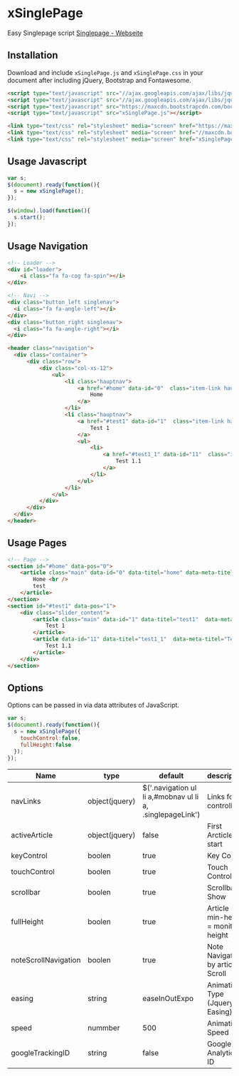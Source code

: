 xSinglePage
===========
Easy Singlepage script
[Singlepage - Webseite]

## Installation

Download and include `xSinglePage.js` and `xSinglePage.css`  in your document after including jQuery, Bootstrap and Fontawesome.

```html
<script type="text/javascript" src="//ajax.googleapis.com/ajax/libs/jquery/2.1.1/jquery.min.js"></script>
<script type="text/javascript" src="//ajax.googleapis.com/ajax/libs/jqueryui/1.11.2/jquery-ui.min.js"></script>
<script type="text/javascript" src="https://maxcdn.bootstrapcdn.com/bootstrap/3.3.1/js/bootstrap.min.js"></script>
<script type="text/javascript" src="xSinglePage.js"></script>

<link type="text/css" rel="stylesheet" media="screen" href="https://maxcdn.bootstrapcdn.com/bootstrap/3.3.1/css/bootstrap.min.css" />
<link type="text/css" rel="stylesheet" media="screen" href="//maxcdn.bootstrapcdn.com/font-awesome/4.2.0/css/font-awesome.min.css" />
<link type="text/css" rel="stylesheet" media="screen" href="xSinglePage.css" />
```

## Usage Javascript

```javascript
var s;
$(document).ready(function(){
  s = new xSinglePage();
});

$(window).load(function(){
  s.start();
});
```

## Usage Navigation
``` html
<!-- Loader -->
<div id="loader">
    <i class="fa fa-cog fa-spin"></i>
</div>

<!-- Navi -->
<div class="button_left singlenav">
  <i class="fa fa-angle-left"></i>
</div>
<div class="button_right singlenav">
  <i class="fa fa-angle-right"></i>
</div>

<header class="navigation">
  <div class="container">
      <div class="row">            
          <div class="col-xs-12">
              <ul>
                  <li class="hauptnav">
                      <a href="#home" data-id="0"  class="item-link hauptnav">
                          Home
                      </a>
                  </li>
                  <li class="hauptnav">
                      <a href="#test1" data-id="1"  class="item-link hauptnav">
                          Test 1
                      </a>
                      <ul>
                          <li>
                              <a href="#test1_1" data-id="11"  class="item-link">
                                  Test 1.1
                              </a>
                          </li>
                      </ul>
                  </li>   
              </ul>
          </div>
      </div>
  </div>
</header>
```
## Usage Pages
``` html
<!-- Page -->
<section id="#home" data-pos="0">
    <article class="main" data-id="0" data-titel="home" data-meta-titel="Home">
        Home <br />
        test
    </article>
</section>
<section id="#test1" data-pos="1">
    <div class="slider_content">
        <article class="main" data-id="1" data-titel="test1"  data-meta-titel="Test 1">
            Test 1
        </article>
        <article data-id="11" data-titel="test1_1"  data-meta-titel="Test 1.1">
            Test 1.1
        </article>
    </div>
</section>
```
## Options

Options can be passed in via data attributes of JavaScript.

``` js
var s;
$(document).ready(function(){
  s = new xSinglePage({
    touchControl:false,
    fullHeight:false
  });
});
```

<table class="table table-bordered table-striped">
	<thead>
		<tr>
			<th style="width: 100px;">Name</th>
			<th style="width: 100px;">type</th>
			<th style="width: 50px;">default</th>
			<th>description</th>
		</tr>
	</thead>
	<tbody>
		<tr>
			<td>navLinks</td>
			<td>object(jquery)</td>
			<td>$('.navigation ul li a,#mobnav ul li a, .singlepageLink')</td>
			<td>Links for controlling</td>
		</tr>
		<tr>
			<td>activeArticle</td>
			<td>object(jquery)</td>
			<td>false</td>
			<td>First Arcticle at start</td>
		</tr>
		<tr>
			<td>keyControl</td>
			<td>boolen</td>
			<td>true</td>
			<td>Key Control</td>
		</tr>
		<tr>
			<td>touchControl</td>
			<td>boolen</td>
			<td>true</td>
      			<td>Touch Control</td>
		</tr>
		<tr>
			<td>scrollbar</td>
			<td>boolen</td>
			<td>true</td>
			<td>Scrollbar Show</td>
		</tr>
		<tr>
			<td>fullHeight</td>
			<td>boolen</td>
			<td>true</td>
      			<td>Article min-height = monitor height</td>
		</tr>
		<tr>
			<td>noteScrollNavigation</td>
			<td>boolen</td>
			<td>true</td>
      			<td>Note Navigation by article Scroll</td>
		</tr>
		<tr>
			<td>easing</td>
			<td>string</td>
			<td>easeInOutExpo</td>
			<td>Animation Type (Jquery UI Easing)</td>
		</tr>
		<tr>
			<td>speed</td>
			<td>nummber</td>
			<td>500</td>
			<td>Animation Speed</td>
		</tr>
		<tr>
			<td>googleTrackingID</td>
			<td>string</td>
			<td>false</td>
			<td>Google Analytics ID</td>
		</tr>
	</tbody>
</table>

[Singlepage - Webseite]:http://xpager.ch/entwicklung/singlepage/
